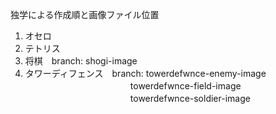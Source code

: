 独学による作成順と画像ファイル位置
1. オセロ
2. テトリス
3. 将棋　branch: shogi-image
4. タワーディフェンス　branch: towerdefwnce-enemy-image  
　　　　　　　　　　　　towerdefwnce-field-image  
　　　　　　　　　　　　towerdefwnce-soldier-image  
